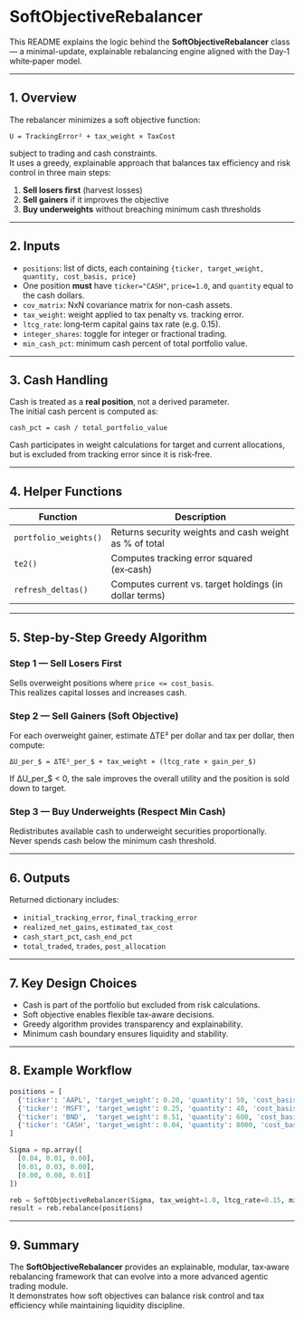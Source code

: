 # SoftObjectiveRebalancer

This README explains the logic behind the **SoftObjectiveRebalancer** class — a minimal-update, explainable rebalancing engine aligned with the Day‑1 white‑paper model.

---

## 1. Overview

The rebalancer minimizes a soft objective function:

```
U = TrackingError² + tax_weight × TaxCost
```

subject to trading and cash constraints.  
It uses a greedy, explainable approach that balances tax efficiency and risk control in three main steps:

1. **Sell losers first** (harvest losses)  
2. **Sell gainers** if it improves the objective  
3. **Buy underweights** without breaching minimum cash thresholds  

---

## 2. Inputs

- `positions`: list of dicts, each containing `{ticker, target_weight, quantity, cost_basis, price}`
- One position **must** have `ticker="CASH"`, `price=1.0`, and `quantity` equal to the cash dollars.
- `cov_matrix`: NxN covariance matrix for non-cash assets.
- `tax_weight`: weight applied to tax penalty vs. tracking error.
- `ltcg_rate`: long‑term capital gains tax rate (e.g. 0.15).
- `integer_shares`: toggle for integer or fractional trading.
- `min_cash_pct`: minimum cash percent of total portfolio value.

---

## 3. Cash Handling

Cash is treated as a **real position**, not a derived parameter.  
The initial cash percent is computed as:

```
cash_pct = cash / total_portfolio_value
```

Cash participates in weight calculations for target and current allocations, but is excluded from tracking error since it is risk‑free.

---

## 4. Helper Functions

| Function | Description |
|-----------|--------------|
| `portfolio_weights()` | Returns security weights and cash weight as % of total |
| `te2()` | Computes tracking error squared (ex‑cash) |
| `refresh_deltas()` | Computes current vs. target holdings (in dollar terms) |

---

## 5. Step‑by‑Step Greedy Algorithm

### Step 1 — Sell Losers First
Sells overweight positions where `price <= cost_basis`.  
This realizes capital losses and increases cash.

### Step 2 — Sell Gainers (Soft Objective)
For each overweight gainer, estimate ΔTE² per dollar and tax per dollar, then compute:

```
ΔU_per_$ = ΔTE²_per_$ + tax_weight × (ltcg_rate × gain_per_$)
```

If ΔU_per_$ < 0, the sale improves the overall utility and the position is sold down to target.

### Step 3 — Buy Underweights (Respect Min Cash)
Redistributes available cash to underweight securities proportionally.  
Never spends cash below the minimum cash threshold.

---

## 6. Outputs

Returned dictionary includes:

- `initial_tracking_error`, `final_tracking_error`
- `realized_net_gains`, `estimated_tax_cost`
- `cash_start_pct`, `cash_end_pct`
- `total_traded`, `trades`, `post_allocation`

---

## 7. Key Design Choices

- Cash is part of the portfolio but excluded from risk calculations.  
- Soft objective enables flexible tax‑aware decisions.  
- Greedy algorithm provides transparency and explainability.  
- Minimum cash boundary ensures liquidity and stability.

---

## 8. Example Workflow

```python
positions = [
  {'ticker': 'AAPL', 'target_weight': 0.20, 'quantity': 50, 'cost_basis': 130, 'price': 180},
  {'ticker': 'MSFT', 'target_weight': 0.25, 'quantity': 40, 'cost_basis': 250, 'price': 380},
  {'ticker': 'BND',  'target_weight': 0.51, 'quantity': 600, 'cost_basis': 75,  'price': 70},
  {'ticker': 'CASH', 'target_weight': 0.04, 'quantity': 8000, 'cost_basis': 1,  'price': 1}
]

Sigma = np.array([
  [0.04, 0.01, 0.00],
  [0.01, 0.03, 0.00],
  [0.00, 0.00, 0.01]
])

reb = SoftObjectiveRebalancer(Sigma, tax_weight=1.0, ltcg_rate=0.15, min_cash_pct=0.02)
result = reb.rebalance(positions)
```

---

## 9. Summary

The **SoftObjectiveRebalancer** provides an explainable, modular, tax‑aware rebalancing framework that can evolve into a more advanced agentic trading module.  
It demonstrates how soft objectives can balance risk control and tax efficiency while maintaining liquidity discipline.
